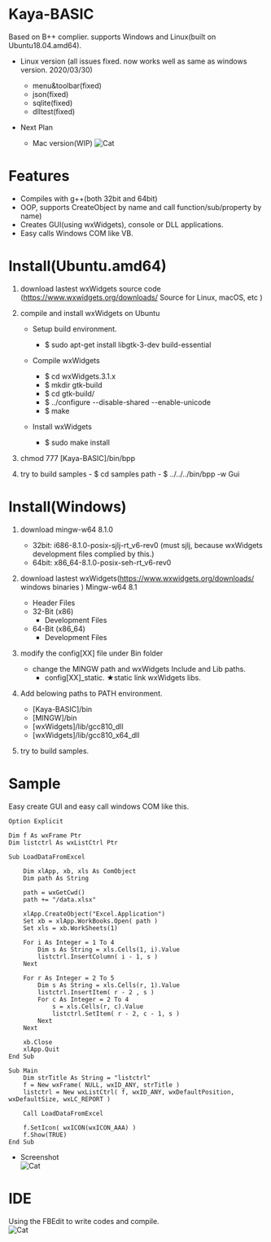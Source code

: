 # Kaya-BASIC
Based on B++ complier. supports Windows and Linux(built on Ubuntu18.04.amd64).

- Linux version (all issues fixed. now works well as same as windows version. 2020/03/30)
   - menu&toolbar(fixed) 
   - json(fixed)
   - sqlite(fixed)
   - dlltest(fixed)
   
 - Next Plan
   - Mac version(WIP)
    ![Cat](https://github.com/kankouhin/Kaya-BASIC/blob/master/Mac64/Mac.png)
# Features
 - Compiles with g++(both 32bit and 64bit)
 - OOP, supports CreateObject by name and call function/sub/property by name)
 - Creates GUI(using wxWidgets), console or DLL applications.
 - Easy calls Windows COM like VB.
 
# Install(Ubuntu.amd64)
 1. download lastest wxWidgets source code (https://www.wxwidgets.org/downloads/  Source for Linux, macOS, etc )
 2. compile and install wxWidgets on Ubuntu
    - Setup build environment.
         - $ sudo apt-get install libgtk-3-dev build-essential
    - Compile wxWidgets
    
	  - $ cd wxWidgets.3.1.x
	  - $ mkdir gtk-build
	  - $ cd gtk-build/ 
	  - $ ../configure --disable-shared --enable-unicode 
	  - $ make
    - Install wxWidgets
         - $ sudo make install
  3. chmod 777 [Kaya-BASIC]/bin/bpp
  
  4. try to build samples
    - $ cd samples path
    - $ ../../../bin/bpp -w Gui


# Install(Windows)
 1. download mingw-w64 8.1.0
    - 32bit: i686-8.1.0-posix-sjlj-rt_v6-rev0  (must sjlj, because wxWidgets development files complied by this.)
    - 64bit: x86_64-8.1.0-posix-seh-rt_v6-rev0 
 2. download lastest wxWidgets(https://www.wxwidgets.org/downloads/  windows binaries ) Mingw-w64 8.1
     -  Header Files
     - 32-Bit (x86)
         - Development Files
     - 64-Bit (x86_64)
         - Development Files
  3. modify the config[XX] file under Bin folder
     - change the MINGW path and wxWidgets Include and Lib paths.
        - config[XX]_static. ★static link wxWidgets libs.
  4. Add belowing paths to PATH environment.
     - [Kaya-BASIC]/bin
     - [MINGW]/bin 
     - [wxWidgets]/lib/gcc810_dll
     - [wxWidgets]/lib/gcc810_x64_dll 
  
  5. try to build samples.

# Sample 
 Easy create GUI and easy call windows COM like this.
```
Option Explicit

Dim f As wxFrame Ptr
Dim listctrl As wxListCtrl Ptr

Sub LoadDataFromExcel
	
	Dim xlApp, xb, xls As ComObject
	Dim path As String
	
	path = wxGetCwd()
	path += "/data.xlsx"
	
	xlApp.CreateObject("Excel.Application")
	Set xb = xlApp.WorkBooks.Open( path )
	Set xls = xb.WorkSheets(1)
	
	For i As Integer = 1 To 4
		Dim s As String = xls.Cells(1, i).Value
		listctrl.InsertColumn( i - 1, s )
	Next
	
	For r As Integer = 2 To 5
		Dim s As String = xls.Cells(r, 1).Value
		listctrl.InsertItem( r - 2 , s )
		For c As Integer = 2 To 4
			s = xls.Cells(r, c).Value
			listctrl.SetItem( r - 2, c - 1, s )
		Next
	Next
	
	xb.Close
	xlApp.Quit
End Sub

Sub Main
	Dim strTitle As String = "listctrl"
	f = New wxFrame( NULL, wxID_ANY, strTitle )
	listctrl = New wxListCtrl( f, wxID_ANY, wxDefaultPosition, wxDefaultSize, wxLC_REPORT )
	
	Call LoadDataFromExcel
	
	f.SetIcon( wxICON(wxICON_AAA) )
	f.Show(TRUE)
End Sub
```
 - Screenshot<br>
 ![Cat](https://github.com/kankouhin/Kaya-BASIC/blob/master/samples/wxGUI/gui%26comole/screenshot.png)
 
# IDE
 Using the FBEdit to write codes and compile.<br>
 ![Cat](https://github.com/kankouhin/Kaya-BASIC/blob/master/FBEdit-For-KayaBASIC/FBEdit.png)
